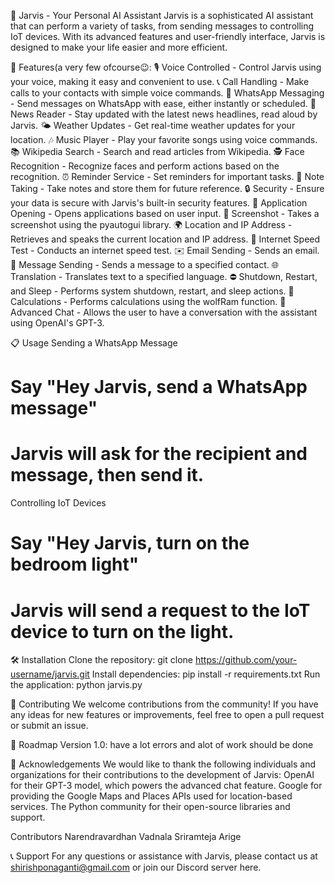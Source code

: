 🤖 Jarvis - Your Personal AI Assistant
Jarvis is a sophisticated AI assistant that can perform a variety of tasks, from sending messages to controlling IoT devices. With its advanced features and user-friendly interface, Jarvis is designed to make your life easier and more efficient.


🚀 Features(a very few ofcourse😉:
🎙️ Voice Controlled - Control Jarvis using your voice, making it easy and convenient to use.
📞 Call Handling - Make calls to your contacts with simple voice commands.
📱 WhatsApp Messaging - Send messages on WhatsApp with ease, either instantly or scheduled.
📰 News Reader - Stay updated with the latest news headlines, read aloud by Jarvis.
🌤️ Weather Updates - Get real-time weather updates for your location.
🎶 Music Player - Play your favorite songs using voice commands.
📚 Wikipedia Search - Search and read articles from Wikipedia.
🕵️ Face Recognition - Recognize faces and perform actions based on the recognition.
⏰ Reminder Service - Set reminders for important tasks.
📝 Note Taking - Take notes and store them for future reference.
🔒 Security - Ensure your data is secure with Jarvis's built-in security features.
🚀 Application Opening - Opens applications based on user input.
📸 Screenshot - Takes a screenshot using the pyautogui library.
🌍 Location and IP Address - Retrieves and speaks the current location and IP address.
📡 Internet Speed Test - Conducts an internet speed test.
✉️ Email Sending - Sends an email.
📧 Message Sending - Sends a message to a specified contact.
🌐 Translation - Translates text to a specified language.
⛔ Shutdown, Restart, and Sleep - Performs system shutdown, restart, and sleep actions.
🧮 Calculations - Performs calculations using the wolfRam function.
🧠 Advanced Chat - Allows the user to have a conversation with the assistant using OpenAI's GPT-3.

📋 Usage
Sending a WhatsApp Message
# Say "Hey Jarvis, send a WhatsApp message"
# Jarvis will ask for the recipient and message, then send it.
Controlling IoT Devices
# Say "Hey Jarvis, turn on the bedroom light"
# Jarvis will send a request to the IoT device to turn on the light.

🛠️ Installation
Clone the repository: git clone https://github.com/your-username/jarvis.git
Install dependencies: pip install -r requirements.txt
Run the application: python jarvis.py

🤝 Contributing
We welcome contributions from the community! If you have any ideas for new features or improvements, feel free to open a pull request or submit an issue.

🚧 Roadmap
Version 1.0: have a lot errors and alot of work should be done

🙏 Acknowledgements
We would like to thank the following individuals and organizations for their contributions to the development of Jarvis:
OpenAI for their GPT-3 model, which powers the advanced chat feature.
Google for providing the Google Maps and Places APIs used for location-based services.
The Python community for their open-source libraries and support.

Contributors
Narendravardhan Vadnala
Sriramteja Arige

📞 Support
For any questions or assistance with Jarvis, please contact us at shirishponaganti@gmail.com or join our Discord server here.

